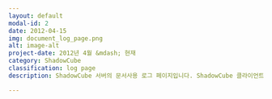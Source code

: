 ```yaml
---
layout: default
modal-id: 2
date: 2012-04-15
img: document_log_page.png
alt: image-alt
project-date: 2012년 4월 &mdash; 현재
category: ShadowCube
classification: log page
description: ShadowCube 서버의 문서사용 로그 페이지입니다. ShadowCube 클라이언트에서 보낸 로그를 사용자별로 집계 현황을 볼 수 있으며, 현황을 클릭하면 상세한 로그 정보를 볼 수 있게 구성하였습니다.<br />근무 기간 중 크게 두 번의 성능 개선이 이루어졌으며, 쿼리 튜닝, 시스템 튜닝을 하여 로그 조회 속도를 크게 증가시켰습니다.

---
```

